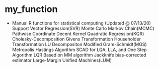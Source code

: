 # my_function
- Manual R functions for statistical computing
(Updated @ 07/13/20) 
Support Vector Regression(SVR)
Monte Carlo Markov Chain(MCMC) 
Pathwise Coordinate Decent
Kernel Quadratic Regression(KQR) 
Cholesky-Decomposition
Givens Transformation
Householder Transformation
LU Decompositon
Modified Gram-Schmidt(MGS) 
Metropolis Hastings Algorithm
SCAD for LQA, LLA, and One Step Algorithm
LQR Based on MM algorithm
Jackknife bias-corrected estimator
Large-Margin Unified Machines(LUM)
